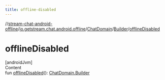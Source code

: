 ```yaml
---
title: offline-disabled
---
```

//[stream-chat-android-offline](../../../../index.md)/[io.getstream.chat.android.offline](../../index.md)/[ChatDomain](../index.md)/[Builder](index.md)/[offlineDisabled](offlineDisabled.md)



# offlineDisabled  
[androidJvm]  
Content  
fun [offlineDisabled](offlineDisabled.md)(): [ChatDomain.Builder](index.md)  



